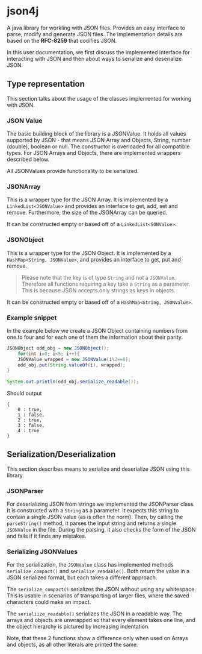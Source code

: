# json4j
A java library for workling with JSON files. Provides an 
easy interface to parse, modify and generate JSON files.
The implementation details are based on the **RFC-8259**
that codifies JSON.

In this user documentation, we first discuss the implemented interface
for interacting with JSON and then about ways to serialize and deserialize 
JSON.

## Type representation
This section talks about the usage of the classes implemented for 
working with JSON.

### JSON Value
The basic building block of the library is a JSONValue. It holds all values
supported by JSON - that means JSON Array and Objects, String, number (double), 
boolean or null. The constructor is overloaded for all compatible types.
For JSON Arrays and Objects, there are implemented wrappers described below.

All JSONValues provide functionality to be serialized.

### JSONArray
This is a wrapper type for the JSON Array. It is implemented by a 
`LinkedList<JSONValue>` and provides an interface to get, add, set 
and remove. Furthermore, the size of the JSONArray can be queried. 

It can be constructed empty or based off of a `LinkedList<SONValue>`.

### JSONObject
This is a wrapper type for the JSON Object. It is implemented by a 
`HashMap<String, JSONValue>`, and provides an interface to get, put
and remove.

> Please note that the key is of type `String` and not a `JSONValue`.
> Therefore all functions requiring a key take a `String` as a parameter.
> This is because JSON accepts only strings as keys in objects.

It can be constructed empty or based off of a `HashMap<String, JSONValue>`.

### Example snippet
In the example below we create a JSON Object containing numbers from 
one to four and for each one of them the information about their parity.
```java
JSONObject odd_obj = new JSONObject();
    for(int i=0; i<5; i++){
    JSONValue wrapped = new JSONValue(i%2==0);
    odd_obj.put(String.valueOf(i), wrapped);
}
    
System.out.println(odd_obj.serialize_readable());
```
Should output
```
{
    0 : true,
    1 : false,
    2 : true,
    3 : false,
    4 : true
}
```

## Serialization/Deserialization
This section describes means to serialize and deserialize 
JSON using this library.

### JSONParser
For deserializing JSON from strings we implemented the JSONParser class.
It is constructed with a `String` as a parameter. It expects this string to
contain a single JSON value (as is often the norm). Then, by calling the
`parseString()` method, it parses the input string and returns a single
`JSONValue` in the file. During the parsing, it also checks the form of
the JSON and fails if it finds any mistakes.

### Serializing JSONValues
For the serialization, the `JSONValue` class has implemented methods
`serialize_compact()` and `serialize_readable()`. Both return the value
in a JSON serialized format, but each takes a different approach.

The `serialize_compact()` serializes the JSON without using any
whitespace. This is usable in scenarios of transporting of larger files,
where the saved characters could make an impact.

The `serialiize_readable()` serializes the JSON in a readable way.
The arrays and objects are unwrapped so that every element takes one 
line, and the object hierarchy is pictured by increasing indentation.

Note, that these 2 functions show a difference only when used on 
Arrays and objects, as all other literals are printed the same.
